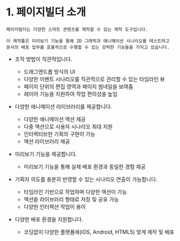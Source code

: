 # 1. 페이지빌더 소개
~~~
페이지빌더는 다양한 스마트 콘텐츠를 제작할 수 있는 제작 도구입니다. 

이 제작툴은 미리보기 기능을 통해 2D 그래픽과 애니메이션 시나리오를 테스트하고
문서의 배포 업무를 효율적으로 수행할 수 있는 강력한 기능들을 가지고 있습니다. 
~~~

+ 조작 방법이 직관적입니다.
  - 드래그앤드롭 방식의 UI
  - 다양한 이벤트 시나리오를 직관적으로 관리할 수 있는 타임라인 뷰
  - 페이지 단위의 편집 영역과 페이지 썸네일을 보여줌
  - 레이어 기능을 지원하여 작업 편의성을 높임

+ 다양한 애니메이션 라이브러리를 제공합니다.
  - 다양한 애니메이션 액션 제공
  - 다중 액션으로 사용자 시나리오 최대 지원
  - 인터렉티브한 기획의 구현이 가능
  - 액션 라이브러리 제공
  
+ 미리보기 기능을 제공합니다.
  - 미리보기 기능을 통해 실제 배포 환경과 동일한 경험 제공

+ 기획자 의도를 충분히 반영할 수 있는 시나리오 연출이 가능합니다.
  - 타임라인 기반으로 작업하며 다양한 액션이 가능
  - 액션을 라이브러리 형태로 저장 및 공유 가능
  - 다양한 인터렉션 작업이 용이

+ 다양한 배포 환경을 지원합니다.
  - 코딩없이 다양한 플랫폼에(iOS, Android, HTML5) 맞게 제작 및 배포
